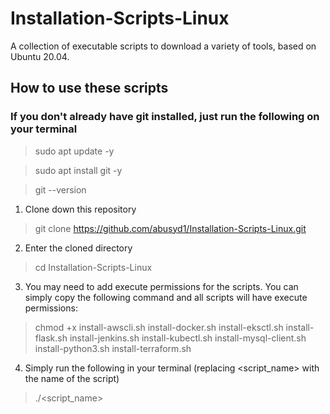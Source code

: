 # Installation-Scripts-Linux
A collection of executable scripts to download a variety of tools, based on Ubuntu 20.04.

## How to use these scripts
### If you don't already have git installed, just run the following on your terminal
> sudo apt update -y

> sudo apt install git -y

> git --version 

1. Clone down this repository
> git clone https://github.com/abusyd1/Installation-Scripts-Linux.git

2. Enter the cloned directory
> cd Installation-Scripts-Linux

3. You may need to add execute permissions for the scripts. You can simply copy the following command and all scripts will have execute permissions:
> chmod +x install-awscli.sh install-docker.sh install-eksctl.sh install-flask.sh install-jenkins.sh install-kubectl.sh install-mysql-client.sh install-python3.sh install-terraform.sh

4. Simply run the following in your terminal (replacing <script_name> with the name of the script)
> ./<script_name>
